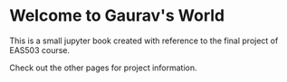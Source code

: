# Welcome to Gaurav's World

This is a small jupyter book created with reference to the final project of EAS503 course.

Check out the other pages for project information.

```{tableofcontents}
```
